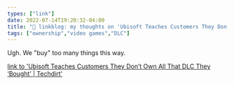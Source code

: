 ```yaml
---
types: ["link"]
date: 2022-07-14T19:20:32-04:00
title: "🔗 linkblog: my thoughts on 'Ubisoft Teaches Customers They Don’t Own All That DLC They ‘Bought’ | Techdirt'"
tags: ["ownership","video games","DLC"]
---
```

Ugh. We "buy" too many things this way.
 

[link to 'Ubisoft Teaches Customers They Don’t Own All That DLC They ‘Bought’ | Techdirt'](https://www.techdirt.com/2022/07/14/ubisoft-teaches-customers-they-dont-own-all-that-dlc-they-bought/)
